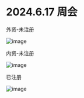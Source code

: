 # 2024.6.17 周会

外资-未注册

​![image](image-20240617192555-4o0x1t4.png)​

内资-未注册

​![image](image-20240617192720-ufu829y.png)​

已注册

​![image](image-20240617192652-kmujbcn.png)​

‍
